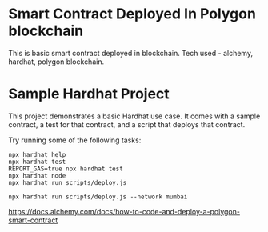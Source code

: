 # Smart Contract Deployed In Polygon blockchain
This is basic smart contract deployed in blockchain. Tech used - alchemy, hardhat, polygon blockchain. 



# Sample Hardhat Project

This project demonstrates a basic Hardhat use case. It comes with a sample contract, a test for that contract, and a script that deploys that contract.

Try running some of the following tasks:

```shell
npx hardhat help
npx hardhat test
REPORT_GAS=true npx hardhat test
npx hardhat node
npx hardhat run scripts/deploy.js

npx hardhat run scripts/deploy.js --network mumbai

```

https://docs.alchemy.com/docs/how-to-code-and-deploy-a-polygon-smart-contract 